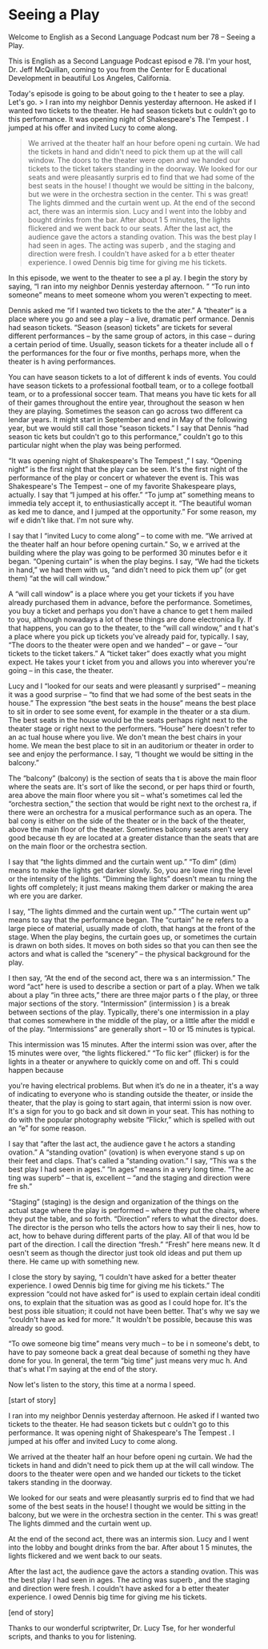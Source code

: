 # Seeing a Play

Welcome to English as a Second Language Podcast num ber 78 – Seeing a Play.

This is English as a Second Language Podcast episod e 78. I'm your host, Dr. Jeff McQuillan, coming to you from the Center for E ducational Development in beautiful Los Angeles, California.

Today's episode is going to be about going to the t heater to see a play. Let's go.  > I ran into my neighbor Dennis yesterday afternoon. He asked if I wanted two tickets to the theater. He had season tickets but c ouldn't go to this performance. It was opening night of Shakespeare's The Tempest . I jumped at his offer and invited Lucy to come along.
> We arrived at the theater half an hour before openi ng curtain. We had the tickets in hand and didn't need to pick them up at the will  call window. The doors to the theater were open and we handed our tickets to the ticket takers standing in the doorway.
> We looked for our seats and were pleasantly surpris ed to find that we had some of the best seats in the house! I thought we would be sitting in the balcony, but we were in the orchestra section in the center. Thi s was great! The lights dimmed and the curtain went up.
> At the end of the second act, there was an intermis sion. Lucy and I went into the lobby and bought drinks from the bar. After about 1 5 minutes, the lights flickered and we went back to our seats.
> After the last act, the audience gave the actors a standing ovation. This was the best play I had seen in ages. The acting was superb , and the staging and direction were fresh. I couldn't have asked for a b etter theater experience. I owed Dennis big time for giving me his tickets.

In this episode, we went to the theater to see a pl ay. I begin the story by saying, “I ran into my neighbor Dennis yesterday afternoon. ” “To run into someone” means to meet someone whom you weren't expecting to  meet.

Dennis asked me “if I wanted two tickets to the the ater.” A “theater” is a place where you go and see a play – a live, dramatic perf ormance. Dennis had season tickets. “Season (season) tickets” are tickets for several different performances – by the same group of actors, in this case – during a certain period of time. Usually, season tickets for a theater include all o f the performances for the four or five months, perhaps more, when the theater is h aving performances.

You can have season tickets to a lot of different k inds of events. You could have season tickets to a professional football team, or to a college football team, or to a professional soccer team. That means you have tic kets for all of their games throughout the entire year, throughout the season w hen they are playing. Sometimes the season can go across two different ca lendar years. It might start in September and end in May of the following year, but we would still call those “season tickets.” I say that Dennis “had season tic kets but couldn't go to this performance,” couldn't go to this particular night when the play was being performed.

“It was opening night of Shakespeare's The Tempest ,” I say. “Opening night” is the first night that the play can be seen. It's the  first night of the performance of the play or concert or whatever the event is. This was Shakespeare's The Tempest  – one of my favorite Shakespeare plays, actually. I say that “I jumped at his offer.” “To jump at” something means to immedia tely accept it, to enthusiastically accept it. “The beautiful woman as ked me to dance, and I jumped at the opportunity.” For some reason, my wif e didn't like that. I'm not sure why.

I say that I “invited Lucy to come along” – to come  with me. “We arrived at the theater half an hour before opening curtain.” So, w e arrived at the building where the play was going to be performed 30 minutes befor e it began. “Opening curtain” is when the play begins. I say, “We had the tickets in hand,” we had them with us, “and didn't need to pick them up” (or get them) “at the will call window.”

A “will call window” is a place where you get your tickets if you have already purchased them in advance, before the performance. Sometimes, you buy a ticket and perhaps you don't have a chance to get t hem mailed to you, although nowadays a lot of these things are done electronica lly. If that happens, you can go to the theater, to the “will call window,” and t hat's a place where you pick up tickets you've already paid for, typically. I say, “The doors to the theater were open and we handed” – or gave – “our tickets to the  ticket takers.” A “ticket taker” does exactly what you might expect. He takes your t icket from you and allows you into wherever you're going – in this case, the theater.

Lucy and I “looked for our seats and were pleasantl y surprised” – meaning it was a good surprise – “to find that we had some of the best seats in the house.” The expression “the best seats in the house” means the best place to sit in order to see some event, for example in the theater or a sta dium. The best seats in the house would be the seats perhaps right next to the theater stage or right next to the performers. “House” here doesn't refer to an ac tual house where you live. We don't mean the best chairs in your home. We mean the best place to sit in an auditorium or theater in order to see and enjoy the  performance. I say, “I thought we would be sitting in the balcony.”

The “balcony” (balcony) is the section of seats tha t is above the main floor where the seats are. It's sort of like the second, or per haps third or fourth, area above the main floor where you sit – what's sometimes cal led the “orchestra section,” the section that would be right next to the orchest ra, if there were an orchestra for a musical performance such as an opera. The bal cony is either on the side of the theater or in the back of the theater, above the main floor of the theater. Sometimes balcony seats aren't very good because th ey are located at a greater distance than the seats that are on the main floor or the orchestra section.

I say that “the lights dimmed and the curtain went up.” “To dim” (dim) means to make the lights get darker slowly. So, you are lowe ring the level or the intensity of the lights. “Dimming the lights” doesn't mean tu rning the lights off completely; it just means making them darker or making the area wh ere you are darker.

I say, “The lights dimmed and the curtain went up.”  “The curtain went up” means to say that the performance began. The “curtain” he re refers to a large piece of material, usually made of cloth, that hangs at the front of the stage. When the play begins, the curtain goes up, or sometimes the curtain is drawn on both sides. It moves on both sides so that you can then see the actors and what is called the “scenery” – the physical background for the play.

I then say, “At the end of the second act, there wa s an intermission.” The word “act” here is used to describe a section or part of  a play. When we talk about a play “in three acts,” there are three major parts o f the play, or three major sections of the story. “Intermission” (intermission ) is a break between sections of the play. Typically, there's one intermission in a play that comes somewhere in the middle of the play, or a little after the middl e of the play. “Intermissions” are generally short – 10 or 15 minutes is typical.

This intermission was 15 minutes. After the intermi ssion was over, after the 15 minutes were over, “the lights flickered.” “To flic ker” (flicker) is for the lights in a theater or anywhere to quickly come on and off. Thi s could happen because

you're having electrical problems. But when it’s do ne in a theater, it's a way of indicating to everyone who is standing outside the theater, or inside the theater, that the play is going to start again, that intermi ssion is now over. It's a sign for you to go back and sit down in your seat. This has nothing to do with the popular photography website “Flickr,” which is spelled with out an “e” for some reason.

I say that “after the last act, the audience gave t he actors a standing ovation.” A “standing ovation” (ovation) is when everyone stand s up on their feet and claps. That's called a “standing ovation.” I say, “This wa s the best play I had seen in ages.” “In ages” means in a very long time. “The ac ting was superb” – that is, excellent – “and the staging and direction were fre sh.”

“Staging” (staging) is the design and organization of the things on the actual stage where the play is performed – where they put the chairs, where they put the table, and so forth. “Direction” refers to what  the director does. The director is the person who tells the actors how to say their li nes, how to act, how to behave during different parts of the play. All of that wou ld be part of the direction. I call the direction “fresh.” “Fresh” here means new. It d oesn't seem as though the director just took old ideas and put them up there.  He came up with something new.

I close the story by saying, “I couldn't have asked  for a better theater experience. I owed Dennis big time for giving me his tickets.” The expression “could not have asked for” is used to explain certain ideal conditi ons, to explain that the situation was as good as I could hope for. It's the best poss ible situation; it could not have been better. That's why we say we “couldn't have as ked for more.” It wouldn't be possible, because this was already so good.

“To owe someone big time” means very much – to be i n someone's debt, to have to pay someone back a great deal because of somethi ng they have done for you. In general, the term “big time” just means very muc h. And that's what I'm saying at the end of the story.

Now let's listen to the story, this time at a norma l speed.

[start of story]

I ran into my neighbor Dennis yesterday afternoon. He asked if I wanted two tickets to the theater. He had season tickets but c ouldn't go to this performance. It was opening night of Shakespeare's The Tempest . I jumped at his offer and invited Lucy to come along.

We arrived at the theater half an hour before openi ng curtain. We had the tickets in hand and didn't need to pick them up at the will  call window. The doors to the theater were open and we handed our tickets to the ticket takers standing in the doorway.

We looked for our seats and were pleasantly surpris ed to find that we had some of the best seats in the house! I thought we would be sitting in the balcony, but we were in the orchestra section in the center. Thi s was great! The lights dimmed and the curtain went up.

At the end of the second act, there was an intermis sion. Lucy and I went into the lobby and bought drinks from the bar. After about 1 5 minutes, the lights flickered and we went back to our seats.

After the last act, the audience gave the actors a standing ovation. This was the best play I had seen in ages. The acting was superb , and the staging and direction were fresh. I couldn't have asked for a b etter theater experience. I owed Dennis big time for giving me his tickets.

[end of story]

Thanks to our wonderful scriptwriter, Dr. Lucy Tse,  for her wonderful scripts, and thanks to you for listening.

